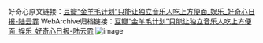 好奇心原文链接：[豆瓣“金羊毛计划”只能让独立音乐人吃上方便面_娱乐_好奇心日报-陆云霏](https://www.qdaily.com/articles/2418.html)
WebArchive归档链接：[豆瓣“金羊毛计划”只能让独立音乐人吃上方便面_娱乐_好奇心日报-陆云霏](http://web.archive.org/web/20190623151115/https://www.qdaily.com/articles/2418.html)
![image](http://ww3.sinaimg.cn/large/007d5XDply1g3vc0wjsipj30u02y8e81)